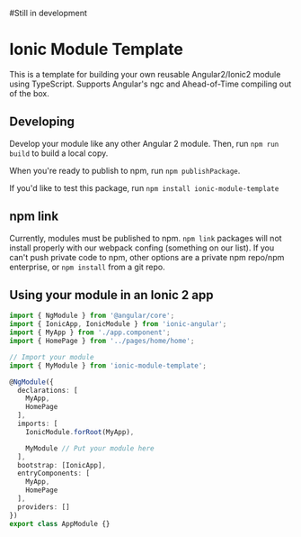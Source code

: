 #Still in development

# Ionic Module Template

This is a template for building your own reusable Angular2/Ionic2 module using TypeScript. Supports Angular's ngc and Ahead-of-Time compiling out of the box.

## Developing

Develop your module like any other Angular 2 module. Then, run `npm run build` to build a local copy.

When you're ready to publish to npm, run `npm publishPackage`.

If you'd like to test this package, run `npm install ionic-module-template`

## npm link

Currently, modules must be published to npm. `npm link` packages will not install properly with our webpack confing (something on our list). If you can't push private code to npm, other options are a private npm repo/npm enterprise, or `npm install` from a git repo.

## Using your module in an Ionic 2 app

```typescript
import { NgModule } from '@angular/core';
import { IonicApp, IonicModule } from 'ionic-angular';
import { MyApp } from './app.component';
import { HomePage } from '../pages/home/home';

// Import your module
import { MyModule } from 'ionic-module-template';

@NgModule({
  declarations: [
    MyApp,
    HomePage
  ],
  imports: [
    IonicModule.forRoot(MyApp),

    MyModule // Put your module here
  ],
  bootstrap: [IonicApp],
  entryComponents: [
    MyApp,
    HomePage
  ],
  providers: []
})
export class AppModule {}
```
